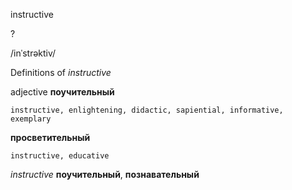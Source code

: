 instructive

?

/inˈstrəktiv/

Definitions of _instructive_

adjective
**поучительный**

    instructive, enlightening, didactic, sapiential, informative, exemplary
**просветительный**

    instructive, educative

_instructive_
**поучительный**, **познавательный**